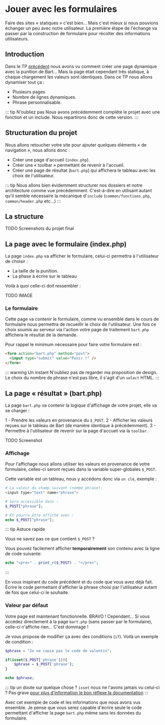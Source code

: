 # Jouer avec les formulaires

Faire des sites « statiques » c'est bien… Mais c'est mieux si nous pouvions échanger un peu avec notre utilisateur. La première étape de l'échange va passer par la construction de formulaire pour récolter des informations utilisateurs.

## Introduction

Dans le TP [précédent](./tp1.1.md) nous avons vu comment créer une page dynamique avec la punition de Bart… Mais la page était cependant très statique, à chaque chargement les valeurs sont identiques. Dans ce TP nous allons dynamiser tout ça :

- Plusieurs pages
- Nombre de lignes dynamiques.
- Phrase personnalisable.

::: tip N'oubliez pas
Nous avons précédemment complété le projet avec une fonction et un include. Nous repartirons donc de cette version.
:::

## Structuration du projet

Nous allons retoucher votre site pour ajouter quelques éléments « de navigation », nous allons donc :

- Créer une page d'accueil (`index.php`).
- Créer une « toolbar » permettant de revenir à l'accueil.
- Créer une page de résultat (`bart.php`) qui affichera le tableau avec les choix de l'utilisateur.

::: tip
Nous allons bien évidemment structurer nos dossiers et notre architecture comme vue précédemment. C'est-à-dire en utilisant autant qu'il semble nécessaire la mécanique d'`include` (`common/functions.php`, `common/header.php` etc…)
:::

## La structure

TODO Screenshots du projet final

## La page avec le formulaire (index.php)

La page `index.php` va afficher le formulaire, celui-ci permettra à l'utilisateur de choisir :

- La taille de la punition.
- La phase à écrire sur le tableau

Voilà à quoi celle-ci doit ressembler :

TODO IMAGE

### Le formulaire

Cette page va contenir le formulaire, comme vu ensemble dans le cours de formulaire nous permettra de recueillir le choix de l'utilisateur. Une fois ce choix soumis au serveur via l'action votre page de traitement `bart.php` affichera le résultat de la demande.

Pour rappel le minimum nécessaire pour faire votre formulaire est :

```html
<form action="bart.php" method="post">
  <input type="submit" value="Punir !" />
</form>
```

::: warning Un instant
N'oubliez pas de regarder ma proposition de design. Le choix du nombre de phrase n'est pas libre, il s'agit d'un `select` HTML.
:::

## La page « résultat » (bart.php)

La page `bart.php` va contenir la logique d'affichage de votre projet, elle va se charger :

1 - Prendre les valeurs en provenance du `$_POST`.
2 - Afficher les valeurs reçues sur le tableau de Bart (de manière identique à précédemment).
3 - Permettre à l'utilisateur de revenir sur la page d'accueil via la `toolbar`.

TODO Screenshot

### Affichage

Pour l'affichage nous allons utiliser les valeurs en provenance de votre formulaire, celles-ci seront reçues dans la variable super-globales `$_POST`.

Cette variable est un tableau, nous y accédons donc via `un clé`, exemple :

```php
# La valeur du champ suivant (nommé phrase):
<input type="text" name="phrase">

# Sera accessible dans :
$_POST["phrase"];

# Et pourra être affiché avec :
echo $_POST["phrase"];
```

::: tip Astuce rapide

Vous ne savez pas ce que contient `$_POST` ?

Vous pouvez facilement afficher **temporairement** son contenu avec la ligne de code suivante:

```php
echo "<pre>" . print_r($_POST) . "</pre>";
```

:::

En vous inspirant du code précédent et du code que vous avez déjà fait. Écrire le code permettant d'afficher la phrase choisi par l'utilisateur autant de fois que celui-ci le souhaite.

### Valeur par défaut

Votre page est maintenant fonctionnelle. BRAVO ! Cependant… Si vous accédez directement à la page `bart.php` (sans passer par le formulaire), celle-ci n'affiche rien… C'est dommage !

Je vous propose de modifier ça avec des conditions (`if`). Voilà un exemple de condition :

```php
$phrase = "Je ne copie pas le code de valentin";

if(isset($_POST['phrase'])){
    $phrase = $_POST['phrase'];
}

echo $phrase;
```

::: tip un doute sur quelque chose ?
`isset` nous ne l'avons jamais vu celui-ci ? Pas grave [pour plus d'information le bon réflexe la documentation](https://www.php.net/manual/en/function.isset.php)
:::

Avec cet exemple de code et les informations que nous avons vus ensemble. Je pense que vous serez capable d'écrire seule le code permettant d'afficher la page `bart.php` même sans les données du formulaire.
